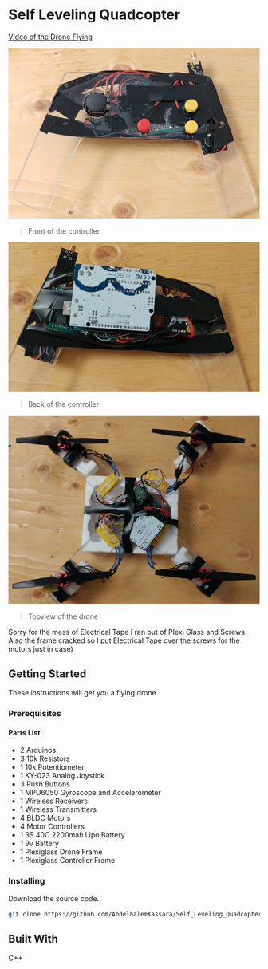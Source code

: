 # Self Leveling Quadcopter
[Video of the Drone Flying](https://youtu.be/ctLI9JnbgVA)

![](ImagesAndVideos/FrontController.jpg)
>Front of the controller

![](ImagesAndVideos/BackController.jpg)
>Back of the controller

![](ImagesAndVideos/TopDrone.jpg)
>Topview of the drone

Sorry for the mess of Electrical Tape I ran out of Plexi Glass and Screws. Also the frame cracked so I put Electrical Tape over the screws for the motors just in case)

## Getting Started
These instructions will get you a flying drone.

### Prerequisites
#### Parts List
  * 2 Arduinos 
  * 3 10k Resistors
  * 1 10k Potentiometer
  * 1 KY-023 Analog Joystick
  * 3 Push Buttons
  * 1 MPU6050 Gyroscope and Accelerometer
  * 1 Wireless Receivers
  * 1 Wireless Transmitters
  * 4 BLDC Motors 
  * 4 Motor Controllers 
  * 1 3S 40C 2200mah Lipo Battery
  * 1 9v Battery
  * 1 Plexiglass Drone Frame
  * 1 Plexiglass Controller Frame

### Installing
Download the source code.
```bash
git clone https://github.com/AbdelhalemKassara/Self_Leveling_Quadcopter.git
```

## Built With 
C++
